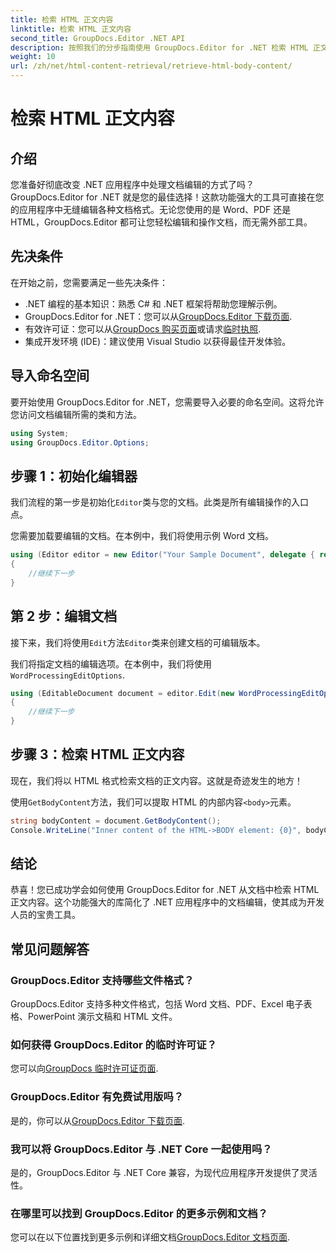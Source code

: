 ```yaml
---
title: 检索 HTML 正文内容
linktitle: 检索 HTML 正文内容
second_title: GroupDocs.Editor .NET API
description: 按照我们的分步指南使用 GroupDocs.Editor for .NET 检索 HTML 正文内容。轻松增强您的 .NET 应用程序。
weight: 10
url: /zh/net/html-content-retrieval/retrieve-html-body-content/
---
```


# 检索 HTML 正文内容

## 介绍
您准备好彻底改变 .NET 应用程序中处理文档编辑的方式了吗？GroupDocs.Editor for .NET 就是您的最佳选择！这款功能强大的工具可直接在您的应用程序中无缝编辑各种文档格式。无论您使用的是 Word、PDF 还是 HTML，GroupDocs.Editor 都可让您轻松编辑和操作文档，而无需外部工具。
## 先决条件
在开始之前，您需要满足一些先决条件：
- .NET 编程的基本知识：熟悉 C# 和 .NET 框架将帮助您理解示例。
-  GroupDocs.Editor for .NET：您可以从[GroupDocs.Editor 下载页面](https://releases.groupdocs.com/editor/net/).
- 有效许可证：您可以从[GroupDocs 购买页面](https://purchase.groupdocs.com/buy)或请求[临时执照](https://purchase.groupdocs.com/temporary-license/).
- 集成开发环境 (IDE)：建议使用 Visual Studio 以获得最佳开发体验。
## 导入命名空间
要开始使用 GroupDocs.Editor for .NET，您需要导入必要的命名空间。这将允许您访问文档编辑所需的类和方法。
```csharp
using System;
using GroupDocs.Editor.Options;
```
## 步骤 1：初始化编辑器
我们流程的第一步是初始化`Editor`类与您的文档。此类是所有编辑操作的入口点。

您需要加载要编辑的文档。在本例中，我们将使用示例 Word 文档。
```csharp
using (Editor editor = new Editor("Your Sample Document", delegate { return new WordProcessingLoadOptions(); }))
{
    //继续下一步
}
```
## 第 2 步：编辑文档
接下来，我们将使用`Edit`方法`Editor`类来创建文档的可编辑版本。

我们将指定文档的编辑选项。在本例中，我们将使用`WordProcessingEditOptions`.
```csharp
using (EditableDocument document = editor.Edit(new WordProcessingEditOptions()))
{
    //继续下一步
}
```
## 步骤 3：检索 HTML 正文内容
现在，我们将以 HTML 格式检索文档的正文内容。这就是奇迹发生的地方！

使用`GetBodyContent`方法，我们可以提取 HTML 的内部内容`<body>`元素。
```csharp
string bodyContent = document.GetBodyContent();
Console.WriteLine("Inner content of the HTML->BODY element: {0}", bodyContent);
```

## 结论
恭喜！您已成功学会如何使用 GroupDocs.Editor for .NET 从文档中检索 HTML 正文内容。这个功能强大的库简化了 .NET 应用程序中的文档编辑，使其成为开发人员的宝贵工具。
## 常见问题解答
### GroupDocs.Editor 支持哪些文件格式？
GroupDocs.Editor 支持多种文件格式，包括 Word 文档、PDF、Excel 电子表格、PowerPoint 演示文稿和 HTML 文件。
### 如何获得 GroupDocs.Editor 的临时许可证？
您可以向[GroupDocs 临时许可证页面](https://purchase.groupdocs.com/temporary-license/).
### GroupDocs.Editor 有免费试用版吗？
是的，你可以从[GroupDocs.Editor 下载页面](https://releases.groupdocs.com/).
### 我可以将 GroupDocs.Editor 与 .NET Core 一起使用吗？
是的，GroupDocs.Editor 与 .NET Core 兼容，为现代应用程序开发提供了灵活性。
### 在哪里可以找到 GroupDocs.Editor 的更多示例和文档？
您可以在以下位置找到更多示例和详细文档[GroupDocs.Editor 文档页面](https://tutorials.groupdocs.com/editor/net/).